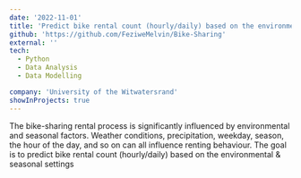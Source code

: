```yaml
---
date: '2022-11-01'
title: 'Predict bike rental count (hourly/daily) based on the environmental & seasonal settings'
github: 'https://github.com/FeziweMelvin/Bike-Sharing'
external: ''
tech:
  - Python
  - Data Analysis
  - Data Modelling

company: 'University of the Witwatersrand'
showInProjects: true
---
```


The bike-sharing rental process is significantly influenced by environmental and seasonal factors. Weather conditions, precipitation, weekday, season, the hour of the day, and so on can all influence renting behaviour. The goal is to predict bike rental count (hourly/daily) based on the environmental & seasonal settings
